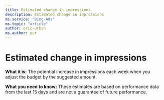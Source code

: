 ```yaml
---
title: Estimated change in impressions
description: Estimated change in impressions
ms.service: "Bing-Ads"
ms.topic: "article"
author: eric-urban
ms.author: eur
---
```


# Estimated change in impressions

**What it is:**        The potential increase in impressions each week when you adjust the budget by the suggested amount.

**What you need to know:**        These estimates are based on performance data from the last 15 days and are not a guarantee of future performance.


